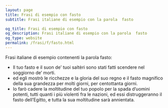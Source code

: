 ```yaml
---
layout: page
title: Frasi di esempio con fasto 
subtitle: Frasi italiane di esempio con la parola  fasto

og_title: Frasi di esempio con fasto 
og_description: Frasi italiane di esempio con la parola  fasto
og_type: website
permalink: /frasi/f/fasto.html
---
```


Frasi italiane di esempio contenenti la parola fasto:


- Il tuo fasto e il suon de’ tuoi saltèri sono stati fatti scendere nel soggiorno de’ morti.
- ed egli mostrò le ricchezze e la gloria del suo regno e il fasto magnifico della sua grandezza per molti giorni, per centottanta giorni.
- Io farò cadere la moltitudine del tuo popolo per la spada d’uomini potenti, tutti quanti i più violenti fra le nazioni, ed essi distruggeranno il fasto dell’Egitto, e tutta la sua moltitudine sarà annientata.
